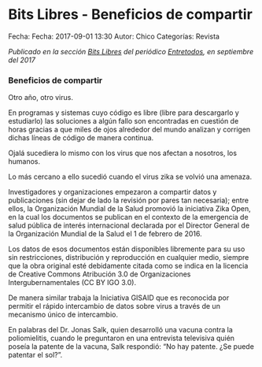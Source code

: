 Bits Libres - Beneficios de compartir
==================================

Fecha: Fecha: 2017-09-01 13:30
Autor: Chico
Categorías: Revista

_Publicado en la sección [Bits Libres](http://www.gulag.org.mx/revista/2016-05-10-Bits-Libres.html) del periódico [Entretodos](http://periodicoentretodos.com/), en septiembre del 2017_

<!-- break -->

### Beneficios de compartir

Otro año, otro virus.

En programas y sistemas cuyo código es libre (libre para descargarlo y estudiarlo) las soluciones a algún fallo son encontradas en cuestión de horas gracias a que miles de ojos alrededor del mundo analizan y corrigen dichas líneas de código de manera continua.

Ojalá sucediera lo mismo con los virus que nos afectan a nosotros, los humanos.

Lo más cercano a ello sucedió cuando el virus zika se volvió una amenaza.

Investigadores y organizaciones empezaron a compartir datos y publicaciones (sin dejar de lado la revisión por pares tan necesaria); entre ellos, la Organización Mundial de la Salud promovió la iniciativa Zika Open, en la cual los documentos se publican en el contexto de la emergencia de salud pública de interés internacional declarada por el Director General de la Organización Mundial de la Salud el 1 de febrero de 2016.

Los datos de esos documentos están disponibles libremente para su uso sin restricciones, distribución y reproducción en cualquier medio, siempre que la obra original esté debidamente citada como se indica en la licencia de Creative Commons Atribución 3.0 de Organizaciones Intergubernamentales (CC BY IGO 3.0).

De manera similar trabaja la Iniciativa GISAID que es reconocida por permitir el rápido intercambio de datos sobre virus a través de un mecanismo único de intercambio.

En palabras del Dr. Jonas Salk, quien desarrolló una vacuna contra la poliomielitis, cuando le preguntaron en una entrevista televisiva quién poseía la patente de la vacuna, Salk respondió: “No hay patente. ¿Se puede patentar el sol?”.
